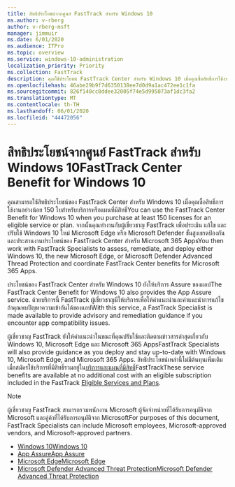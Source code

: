 ```yaml
---
title: สิทธิประโยชน์จากศูนย์ FastTrack สำหรับ Windows 10
ms.author: v-rberg
author: v-rberg-msft
manager: jimmuir
ms.date: 6/01/2020
ms.audience: ITPro
ms.topic: overview
ms.service: windows-10-administration
localization_priority: Priority
ms.collection: FastTrack
description: คุณใช้ประโยชน์ FastTrack Center สําหรับ Windows 10 เมื่อคุณซื้อสิทธิ์การใช้งาน*อย่างน้อย*150 สําหรับบริการหรือแผนที่มีสิทธิ์
ms.openlocfilehash: 46abe29b9f7d6350138ee7d0d9a1ac472ee1c1fa
ms.sourcegitcommit: 826f140cc0ddee32005f74e5d995073af1dc3fa2
ms.translationtype: MT
ms.contentlocale: th-TH
ms.lasthandoff: 06/01/2020
ms.locfileid: "44472056"
---
```

# <a name="fasttrack-center-benefit-for-windows-10"></a><span data-ttu-id="8f04b-103">สิทธิประโยชน์จากศูนย์ FastTrack สำหรับ Windows 10</span><span class="sxs-lookup"><span data-stu-id="8f04b-103">FastTrack Center Benefit for Windows 10</span></span>

<span data-ttu-id="8f04b-104">คุณสามารถใช้สิทธิประโยชน์ของ FastTrack Center สําหรับ Windows 10 เมื่อคุณซื้อสิทธิ์การใช้งานอย่างน้อย 150 ใบสําหรับบริการหรือแผนที่มีสิทธิ์</span><span class="sxs-lookup"><span data-stu-id="8f04b-104">You can use the FastTrack Center Benefit for Windows 10 when you purchase at least 150 licenses for an eligible service or plan.</span></span> <span data-ttu-id="8f04b-105">จากนั้นคุณทํางานกับผู้เชี่ยวชาญ FastTrack เพื่อประเมิน แก้ไข และปรับใช้ Windows 10 ใหม่ Microsoft Edge หรือ Microsoft Defender ขั้นสูงเธรดป้องกัน และประสานงานประโยชน์ของ FastTrack Center สําหรับ Microsoft 365 Apps</span><span class="sxs-lookup"><span data-stu-id="8f04b-105">You then work with FastTrack Specialists to assess, remediate, and deploy either Windows 10, the new Microsoft Edge, or Microsoft Defender Advanced Thread Protection and coordinate FastTrack Center benefits for Microsoft 365 Apps.</span></span> 

<span data-ttu-id="8f04b-106">ประโยชน์ของ FastTrack Center สําหรับ Windows 10 ยังให้บริการ Assure ของแอป</span><span class="sxs-lookup"><span data-stu-id="8f04b-106">The FastTrack Center Benefit for Windows 10 also provides the App Assure service.</span></span> <span data-ttu-id="8f04b-107">ด้วยบริการนี้ FastTrack ผู้เชี่ยวชาญมีให้บริการเพื่อให้คําแนะนําและคําแนะนําการแก้ไขถ้าคุณพบปัญหาความเข้ากันได้ของแอป</span><span class="sxs-lookup"><span data-stu-id="8f04b-107">With this service, a FastTrack Specialist is made available to provide advisory and remediation guidance if you encounter app compatibility issues.</span></span> 

<span data-ttu-id="8f04b-108">ผู้เชี่ยวชาญ FastTrack ยังให้คําแนะนําในขณะที่คุณปรับใช้และติดตามข่าวสารล่าสุดเกี่ยวกับ Windows 10, Microsoft Edge และ Microsoft 365 Apps</span><span class="sxs-lookup"><span data-stu-id="8f04b-108">FastTrack Specialists will also provide guidance as you deploy and stay up-to-date with Windows 10, Microsoft Edge, and Microsoft 365 Apps.</span></span> <span data-ttu-id="8f04b-109">สิทธิประโยชน์เหล่านี้ไม่มีต้นทุนเพิ่มเติมเมื่อสมัครใช้บริการที่มีสิทธิ์รวมอยู่ใน[บริการและแผนที่มีสิทธิ์](M365-eligible-services-and-plans.md)FastTrack</span><span class="sxs-lookup"><span data-stu-id="8f04b-109">These service benefits are available at no additional cost with an eligible subscription included in the FastTrack [Eligible Services and Plans](M365-eligible-services-and-plans.md).</span></span>
  
> [!NOTE]
> <span data-ttu-id="8f04b-110">ผู้เชี่ยวชาญ FastTrack สามารถรวมพนักงาน Microsoft ผู้จัดจําหน่ายที่ได้รับการอนุมัติจาก Microsoft และคู่ค้าที่ได้รับการอนุมัติจาก Microsoft</span><span class="sxs-lookup"><span data-stu-id="8f04b-110">For purposes of this document, FastTrack Specialists can include Microsoft employees, Microsoft-approved vendors, and Microsoft-approved partners.</span></span> 
    
- [<span data-ttu-id="8f04b-111">Windows 10</span><span class="sxs-lookup"><span data-stu-id="8f04b-111">Windows 10</span></span>](Win-10-windows-10.md)
- [<span data-ttu-id="8f04b-112">App Assure</span><span class="sxs-lookup"><span data-stu-id="8f04b-112">App Assure</span></span>](Win-10-app-assure.md)
- [<span data-ttu-id="8f04b-113">Microsoft Edge</span><span class="sxs-lookup"><span data-stu-id="8f04b-113">Microsoft Edge</span></span>](Win-10-microsoft-edge.md)
- [<span data-ttu-id="8f04b-114">Microsoft Defender Advanced Threat Protection</span><span class="sxs-lookup"><span data-stu-id="8f04b-114">Microsoft Defender Advanced Threat Protection</span></span>](Win-10-microsoft-defender-atp.md)

